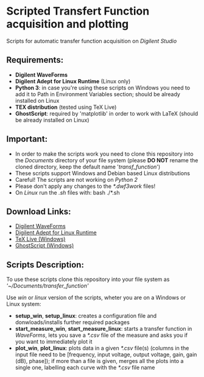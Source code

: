 # Scripted Transfert Function acquisition and plotting
Scripts for automatic transfer function acquisition on _Digilent Studio_

## Requirements:
* __Digilent WaveForms__
* __Digilent Adept for Linux Runtime__ (Linux only)
* __Python 3__: in case you're using these scripts on Windows you need to add it to Path in Environment Variables section; should be already installed on Linux
* __TEX distribution__ (tested using TeX Live)
* __GhostScript__: required by 'matplotlib' in order to work with LaTeX (should be already installed on Linux)


## Important:
* In order to make the scripts work you need to clone this repository into the _Documents_ directory of your file system (please __DO NOT__ rename the cloned directory, keep the default name '_transf\_function_')
* These scripts support Windows and Debian based Linux distributions
* Careful! The scripts are not working on _Python 2_
* Please don't apply any changes to the _*.dwf3work_ files!
* On _Linux_ run the _.sh_ files with:
	bash ./*.sh


## Download Links:
* [Digilent WaveForms](https://mautic.digilentinc.com/waveforms-download)
* [Digilent Adept for Linux Runtime](https://mautic.digilentinc.com/adept-runtime-download)
* [TeX Live (Windows)](https://tug.org/texlive/acquire-netinstall.html)
* [GhostScript (Windows)](https://ghostscript.com/download/gsdnld.html)


## Scripts Description:
To use these scripts clone this repository into your file system as _'~/Documents/transfer\_function'_

Use _win_ or _linux_ version of the scripts, wheter you are on a Windows or Linux system:
* __setup_win__, __setup_linux__: creates a configuration file and donwloads/installs further required packages
* __start_measure_win__, __start_measure_linux__: starts a transfer function in _WaveForms_, lets you save a _*.csv_ file of the measure and asks you if you want to immediately plot it
* __plot_win__, __plot_linux__: plots data in a given _*.csv_ file(s) (columns in the input file need to be [frequency, input voltage, output voltage, gain, gain (dB), phase]); if more than a file is given, merges all the plots into a single one, labelling each curve with the _*.csv_ file name